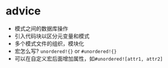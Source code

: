 # advice

- 模式之间的数据库操作
- 引入代码块以区分元变量和模式
- 多个模式文件的组织，模块化
- 宏怎么写? `unordered!{}` or `#unordered!{}`
- 可以在自定义宏后面增加属性，如`#unordered![attr1, attr2]`